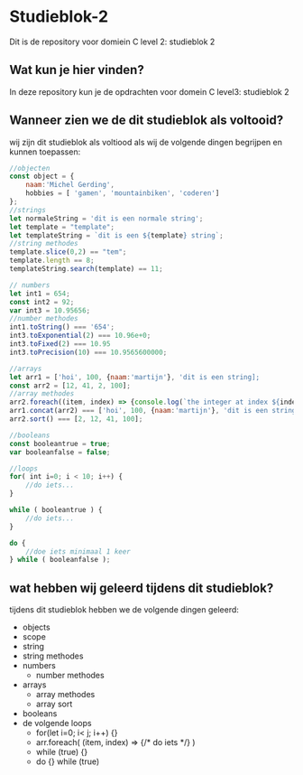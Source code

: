 # Studieblok-2
Dit is de repository voor domiein C level 2: studieblok 2

## Wat kun je hier vinden?
In deze repository kun je de opdrachten voor domein C level3: studieblok 2

## Wanneer zien we de dit studieblok als voltooid?
wij zijn dit studieblok als voltiood als wij de volgende dingen begrijpen en kunnen toepassen:
```javascript
//objecten
const object = {
	naam:'Michel Gerding',
	hobbies = [ 'gamen', 'mountainbiken', 'coderen']
};
//strings
let normaleString = 'dit is een normale string';
let template = "template";
let templateString = `dit is een ${template} string`;
//string methodes
template.slice(0,2) == "tem";
template.length == 8;
templateString.search(template) == 11;

// numbers
let int1 = 654;
const int2 = 92;
var int3 = 10.95656;
//number methodes
int1.toString() === '654';
int3.toExponential(2) === 10.96e+0;
int3.toFixed(2) === 10.95
int3.toPrecision(10) === 10.9565600000;

//arrays
let arr1 = ['hoi', 100, {naam:'martijn'}, 'dit is een string];
const arr2 = [12, 41, 2, 100];
//array methodes
arr2.foreach((item, index) => {console.log(`the integer at index ${index} is ${item}`)});
arr1.concat(arr2) === ['hoi', 100, {naam:'martijn'}, 'dit is een string', 12, 41, 2, 100];
arr2.sort() === [2, 12, 41, 100];

//booleans
const booleantrue = true;
var booleanfalse = false;

//loops
for( int i=0; i < 10; i++) {
	//do iets...
}

while ( booleantrue ) {
	//do iets...
}

do {
	//doe iets minimaal 1 keer
} while ( booleanfalse );
```

## wat hebben wij geleerd tijdens dit studieblok?
tijdens dit studieblok hebben we de volgende dingen geleerd: 
* objects
* scope
* string
* string methodes
* numbers
	* number methodes
* arrays
	* array methodes
	* array sort
* booleans
* de volgende loops
	* for(let i=0; i< j; i++) {}
	* arr.foreach( (item, index) => {/* do iets */} )
	* while (true) {}	
	* do {} while (true)
